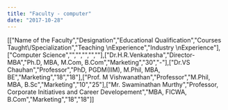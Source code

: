 ```yaml
---
title: "Faculty - computer"
date: "2017-10-28"
---
```


\[\["Name of the Faculty","Designation","Educational Qualification","Courses Taught\\/Specialization","Teaching \\nExperience","Industry \\nExperience"\],\["Computer Science","","","","",""\],\["Dr.H.R.Venkatesha","Director-MBA","Ph.D, MBA, M.Com, B.Com","Marketing","30","-"\],\["Dr.VS Chauhan","Professor","PhD, PGDM(IIM), M.Phil, MBA, BE","Marketing","18","18"\],\["Prof. M Vishwanathan","Professor","M.Phil, MBA, B.Sc","Marketing","10","25"\],\["Mr. Swaminathan Murthy","Professor, Corporate Initiatives and Career Developement","MBA, FICWA, B.Com","Marketing","18","18"\]\]

